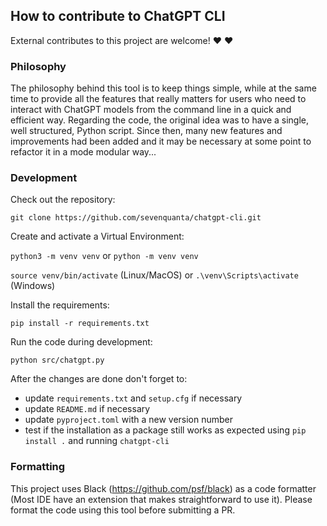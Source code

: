 ## How to contribute to ChatGPT CLI

External contributes to this project are welcome! :heart: :heart:

### Philosophy

The philosophy behind this tool is to keep things simple, while at the same time to provide all the features that really matters for users who need to interact with ChatGPT models from the command line in a quick and efficient way.
Regarding the code, the original idea was to have a single, well structured, Python script. Since then, many new features and improvements had been added and it may be necessary at some point to refactor it in a mode modular way...

### Development

Check out the repository:

`git clone https://github.com/sevenquanta/chatgpt-cli.git`

Create and activate a Virtual Environment:

`python3 -m venv venv` or `python -m venv venv`

`source venv/bin/activate` (Linux/MacOS) or `.\venv\Scripts\activate` (Windows)

Install the requirements:

`pip install -r requirements.txt`

Run the code during development:

`python src/chatgpt.py`

After the changes are done don't forget to:

- update `requirements.txt` and `setup.cfg` if necessary
- update `README.md` if necessary
- update `pyproject.toml` with a new version number
- test if the installation as a package still works as expected using `pip install .` and running `chatgpt-cli`

### Formatting

This project uses Black (https://github.com/psf/black) as a code formatter (Most IDE have an extension that makes straightforward to use it). Please format the code using this tool before submitting a PR.
